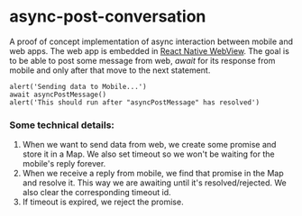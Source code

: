 # async-post-conversation

A proof of concept implementation of async interaction between mobile and web apps. The web app is embedded in [React Native WebView](https://github.com/react-native-webview/react-native-webview). 
The goal is to be able to post some message from web, *await* for its response from mobile and only after that move to the next statement.
```
alert('Sending data to Mobile...')
await asyncPostMessage()
alert('This should run after "asyncPostMessage" has resolved')
```

### Some technical details:
1. When we want to send data from web, we create some promise and store it in a Map. We also set timeout so we won't be waiting for the mobile's reply forever.
2. When we receive a reply from mobile, we find that promise in the Map and resolve it. This way we are awaiting until it's resolved/rejected. We also clear the corresponding timeout id.
3. If timeout is expired, we reject the promise.

